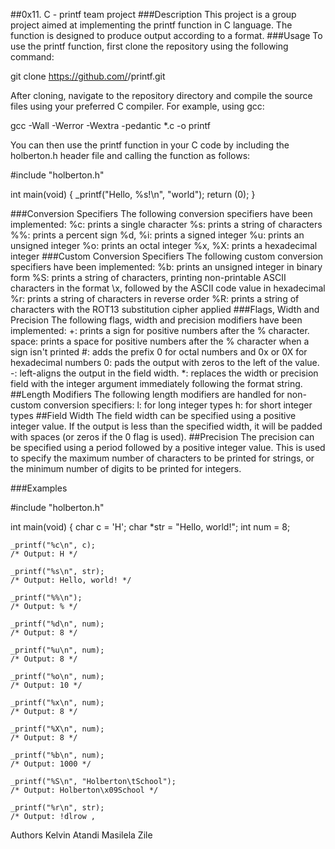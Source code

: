 ##0x11. C - printf team project
###Description
This project is a group project aimed at implementing the printf function in C language. The function is designed to produce output according to a format.
###Usage
To use the printf function, first clone the repository using the following command:

git clone https://github.com/<username>/printf.git

After cloning, navigate to the repository directory and compile the source files using your preferred C compiler. For example, using gcc:

gcc -Wall -Werror -Wextra -pedantic *.c -o printf

You can then use the printf function in your C code by including the holberton.h header file and calling the function as follows:

#include "holberton.h"

int main(void)
{
    _printf("Hello, %s!\n", "world");
    return (0);
}

###Conversion Specifiers
The following conversion specifiers have been implemented:
%c: prints a single character
%s: prints a string of characters
%%: prints a percent sign
%d, %i: prints a signed integer
%u: prints an unsigned integer
%o: prints an octal integer
%x, %X: prints a hexadecimal integer
###Custom Conversion Specifiers
The following custom conversion specifiers have been implemented:
%b: prints an unsigned integer in binary form
%S: prints a string of characters, printing non-printable ASCII characters in the format \x, followed by the ASCII code value in hexadecimal
%r: prints a string of characters in reverse order
%R: prints a string of characters with the ROT13 substitution cipher applied
###Flags, Width and Precision
The following flags, width and precision modifiers have been implemented:
+: prints a sign for positive numbers after the % character.
space: prints a space for positive numbers after the % character when a sign isn't printed
#: adds the prefix 0 for octal numbers and 0x or 0X for hexadecimal numbers
0: pads the output with zeros to the left of the value.
-: left-aligns the output in the field width.
*: replaces the width or precision field with the integer argument immediately following the format string.
##Length Modifiers
The following length modifiers are handled for non-custom conversion specifiers:
l: for long integer types
h: for short integer types
##Field Width
The field width can be specified using a positive integer value. If the output is less than the specified width, it will be padded with spaces (or zeros if the 0 flag is used).
##Precision
The precision can be specified using a period followed by a positive integer value. This is used to specify the maximum number of characters to be printed for strings, or the minimum number of digits to be printed for integers.

###Examples

#include "holberton.h"

int main(void)
{
    char c = 'H';
    char *str = "Hello, world!";
    int num = 8;

    _printf("%c\n", c);
    /* Output: H */

    _printf("%s\n", str);
    /* Output: Hello, world! */

    _printf("%%\n");
    /* Output: % */

    _printf("%d\n", num);
    /* Output: 8 */

    _printf("%u\n", num);
    /* Output: 8 */

    _printf("%o\n", num);
    /* Output: 10 */

    _printf("%x\n", num);
    /* Output: 8 */

    _printf("%X\n", num);
    /* Output: 8 */

    _printf("%b\n", num);
    /* Output: 1000 */

    _printf("%S\n", "Holberton\tSchool");
    /* Output: Holberton\x09School */

    _printf("%r\n", str);
    /* Output: !dlrow ,

Authors
Kelvin Atandi
Masilela Zile



